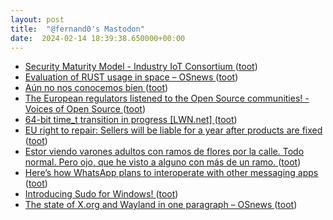 ```yaml
---
layout: post
title:  "@fernand0's Mastodon"
date:  2024-02-14 18:39:38.650000+00:00
---
```

*  [Security Maturity Model - Industry IoT Consortium ](https://www.iiconsortium.org/smm) ([toot](https://mastodon.social/@fernand0/111931292296696620))
*  [Evaluation of RUST usage in space  –  OSnews ](https://www.osnews.com/story/138510/evaluation-of-rust-usage-in-space) ([toot](https://mastodon.social/@fernand0/111931106112790913))
*  [Aún no nos conocemos bien ](https://avecesunafoto.wordpress.com/2024/02/14/aun-no-nos-conocemos-bien) ([toot](https://mastodon.social/@fernand0/111931048086908725))
*  [The European regulators listened to the Open Source communities! - Voices of Open Source ](https://blog.opensource.org/the-european-regulators-listened-to-the-open-source-communities) ([toot](https://mastodon.social/@fernand0/111931028245448784))
*  [64-bit time_t transition in progress [LWN.net] ](https://lwn.net/ml/debian-devel-announce/Zb0WpSukajgythGe@homer.dodds.net) ([toot](https://mastodon.social/@fernand0/111930867078368862))
*  [EU right to repair: Sellers will be liable for a year after products are fixed ](https://arstechnica.com/tech-policy/2024/02/eu-right-to-repair-sellers-will-be-liable-for-a-year-after-products-are-fixed) ([toot](https://mastodon.social/@fernand0/111930840577721860))
*  [Estor viendo varones adultos con ramos de flores por la calle. Todo normal. Pero ojo, que he visto a alguno con más de un ramo.  ](https://mastodon.social/tags/ojocuidao) ([toot](https://mastodon.social/@fernand0/111930817321048767))
*  [Here’s how WhatsApp plans to interoperate with other messaging apps ](https://www.theverge.com/2024/2/6/24063705/whatsapp-interoperability-plans-eu-dm) ([toot](https://mastodon.social/@fernand0/111930626969331736))
*  [Introducing Sudo for Windows! ](https://devblogs.microsoft.com/commandline/introducing-sudo-for-windows) ([toot](https://mastodon.social/@fernand0/111930620120650002))
*  [The state of X.org and Wayland in one paragraph  –  OSnews ](https://www.osnews.com/story/138565/the-state-of-x-org-and-wayland-in-one-paragraph) ([toot](https://mastodon.social/@fernand0/111930396447100647))
